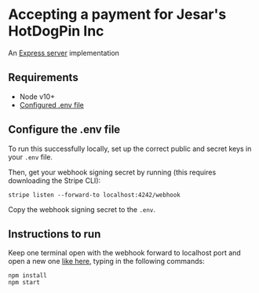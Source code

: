 # Accepting a payment for Jesar's HotDogPin Inc

An [Express server](http://expressjs.com) implementation

## Requirements

- Node v10+
- [Configured .env file](../README.md)

## Configure the .env file

To run this successfully locally, set up the correct public and secret keys in your `.env` file. 

Then, get your webhook signing secret by running (this requires downloading the Stripe CLI):

```
stripe listen --forward-to localhost:4242/webhook
```

Copy the webhook signing secret to the `.env`. 

## Instructions to run

Keep one terminal open with the webhook forward to localhost port and open a new one [like here](https://github.com/stripe/stripe-cli), typing in the following commands: 

```
npm install
npm start
```
